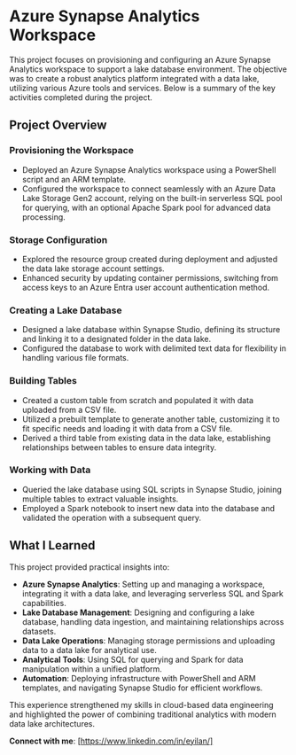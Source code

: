 # Azure Synapse Analytics Workspace

This project focuses on provisioning and configuring an Azure Synapse Analytics workspace to support a lake database environment. The objective was to create a robust analytics platform integrated with a data lake, utilizing various Azure tools and services. Below is a summary of the key activities completed during the project.

## Project Overview

### Provisioning the Workspace
- Deployed an Azure Synapse Analytics workspace using a PowerShell script and an ARM template.
- Configured the workspace to connect seamlessly with an Azure Data Lake Storage Gen2 account, relying on the built-in serverless SQL pool for querying, with an optional Apache Spark pool for advanced data processing.

### Storage Configuration
- Explored the resource group created during deployment and adjusted the data lake storage account settings.
- Enhanced security by updating container permissions, switching from access keys to an Azure Entra user account authentication method.

### Creating a Lake Database
- Designed a lake database within Synapse Studio, defining its structure and linking it to a designated folder in the data lake.
- Configured the database to work with delimited text data for flexibility in handling various file formats.

### Building Tables
- Created a custom table from scratch and populated it with data uploaded from a CSV file.
- Utilized a prebuilt template to generate another table, customizing it to fit specific needs and loading it with data from a CSV file.
- Derived a third table from existing data in the data lake, establishing relationships between tables to ensure data integrity.

### Working with Data
- Queried the lake database using SQL scripts in Synapse Studio, joining multiple tables to extract valuable insights.
- Employed a Spark notebook to insert new data into the database and validated the operation with a subsequent query.

## What I Learned

This project provided practical insights into:
- **Azure Synapse Analytics**: Setting up and managing a workspace, integrating it with a data lake, and leveraging serverless SQL and Spark capabilities.
- **Lake Database Management**: Designing and configuring a lake database, handling data ingestion, and maintaining relationships across datasets.
- **Data Lake Operations**: Managing storage permissions and uploading data to a data lake for analytical use.
- **Analytical Tools**: Using SQL for querying and Spark for data manipulation within a unified platform.
- **Automation**: Deploying infrastructure with PowerShell and ARM templates, and navigating Synapse Studio for efficient workflows.

This experience strengthened my skills in cloud-based data engineering and highlighted the power of combining traditional analytics with modern data lake architectures.

**Connect with me**: [https://www.linkedin.com/in/eyilan/]
